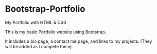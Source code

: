 # Bootstrap-Portfolio

My Portfolio with HTML &amp; CSS

This is my basic Portfolio website using Bootstrap.

It includes a bio page, a contact me page, and links to my projects. (They will be added as I compete them)